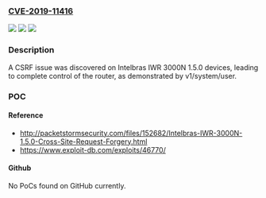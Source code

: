 ### [CVE-2019-11416](https://cve.mitre.org/cgi-bin/cvename.cgi?name=CVE-2019-11416)
![](https://img.shields.io/static/v1?label=Product&message=n%2Fa&color=blue)
![](https://img.shields.io/static/v1?label=Version&message=n%2Fa&color=blue)
![](https://img.shields.io/static/v1?label=Vulnerability&message=n%2Fa&color=brighgreen)

### Description

A CSRF issue was discovered on Intelbras IWR 3000N 1.5.0 devices, leading to complete control of the router, as demonstrated by v1/system/user.

### POC

#### Reference
- http://packetstormsecurity.com/files/152682/Intelbras-IWR-3000N-1.5.0-Cross-Site-Request-Forgery.html
- https://www.exploit-db.com/exploits/46770/

#### Github
No PoCs found on GitHub currently.

